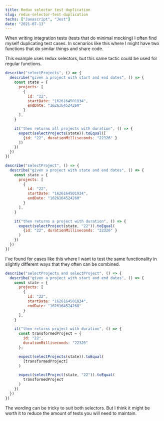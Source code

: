```yaml
---
title: Redux selector test duplication
slug: redux-selector-test-duplication
techs: ["Javascript", "Jest"]
date: "2021-07-13"
---
```


When writing integration tests (tests that do minimal mocking) I often find myself duplicating test cases. In scenarios like this where I might have two functions that do similar things and share code.

This example uses redux selectors, but this same tactic could be used for regular functions.

```js
describe("selectProjects", () => {
  describe("given a project with start and end dates", () => {
    const state = {
      projects: [
        {
          id: "22",
          startDate: "1626164501934",
          endDate: "1626164524260"
        }
      ],
    }

    it("then returns all projects with duration", () => {
      expect(selectProjects(state)).toEqual([
        {id: "22", durationMilliseconds: "22326" }
      ])
    })
  })
})

describe("selectProject", () => {
  describe("given a project with state and end dates", () => {
    const state = {
      projects: [
        {
          id: "22",
          startDate: "1626164501934",
          endDate: "1626164524260"
        }
      ],
    }

    it("then returns a project with duration", () => {
      expect(selectProject(state, "22")).toEqual(
        {id: "22", durationMilliseconds: "22326" }
      )
    })
  })
})
```

I've found for cases like this where I want to test the same functionality in slightly different ways that they often can be combined.

```js
describe("selectProjects and selectProject", () => {
  describe("given a project with start and end dates", () => {
    const state = {
      projects: [
        {
          id: "22",
          startDate: "1626164501934",
          endDate: "1626164524260"
        }
      ],
    }

    it("then returns project with duration", () => {
      const transformedProject = {
        id: "22",
        durationMilliseconds: "22326"
      };

      expect(selectProjects(state)).toEqual(
        [transformedProject]
      )

      expect(selectProject(state, "22")).toEqual(
        transformedProject
      )
    })
  })
})
```

The wording can be tricky to suit both selectors. But I think it might be worth it to reduce the amount of tests you will need to maintain.

